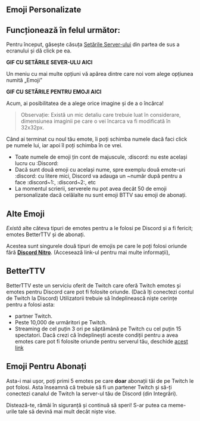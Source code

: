 <!-- TITLE: Emojis -->
<!-- SUBTITLE: O imagine face cât o mie de cuvinte, deci de ce să nu ai propriile tale emojis? Din fericire, Discord include un mod foarte simplu și rapid de adăuga aproape orice image ca un emote personalizat! (Atât timp cât ai permisiunea „Administrează Emojis”) -->

## Emoji Personalizate

## **Funcționează în felul următor:**

Pentru început, găsește căsuța [Setările Server-ului](/server-settings) din partea de sus a ecranului și dă click pe ea.

**GIF CU SETĂRILE SEVER-ULU AICI**

Un meniu cu mai multe opțiuni vă apărea dintre care noi vom alege opțiunea numită „Emoji”

**GIF CU SETĂRILE PENTRU EMOJI AICI**

Acum, ai posibilitatea de a alege orice imagine și de a o încărca!

> Observație: Există un mic detaliu care trebuie luat în considerare, dimensiunea imaginii pe care o vei încarca va fi modificată în 32x32px.  

Când ai terminat cu noul tău emote, îi poți schimba numele dacă faci click pe numele lui, iar apoi îl poți schimba în ce vrei.

- Toate numele de emoji țin cont de majuscule, :discord: nu este același lucru cu :Discord:
- Dacă sunt două emoji cu același nume, spre exemplu două emote-uri :discord: cu litere mici, Discord va adauga un ~număr după pentru a face :discord~1:, :discord~2:, etc
- La momentul scrierii, serverele nu pot avea decât 50 de emoji personalizate dacă celălalte nu sunt emoji BTTV sau emoji de abonați.

## Alte Emoji

*Există* alte câteva tipuri de emotes pentru a le folosi pe Discord și a fi fericit; emotes BetterTTV și de abonați.

Acestea sunt singurele două tipuri de emojis pe care le poți folosi oriunde fără [**Discord Nitro**](/nitro). (Accesează link-ul pentru mai multe informații),

## BetterTTV

BetterTTV este un serviciu oferit de Twitch care oferă Twitch emotes și emotes pentru Discord care pot fi folosite oriunde. (Dacă îți conectezi contul de Twitch la Discord) Utilizatorii trebuie să îndeplinească niște cerințe  pentru a folosi asta:

- partner Twitch.
- Peste 10,000 de urmăritori pe Twitch.
- Streaming de cel puțin 3 ori pe săptămână pe Twitch cu cel puțin 15 spectatori.
  Dacă crezi că îndeplinești aceste condiții pentru a avea emotes care pot fi folosite oriunde pentru serverul tău, deschide [acest link](https://manage.betterttv.net/)

## Emoji Pentru Abonați

Asta-i mai ușor, poți primi 5 emotes pe care **doar** abonații tăi de pe Twitch le pot folosi. Asta înseamnă că trebuie să fi un partener Twitch și să-ți conectezi canalul de Twitch la server-ul tău de Discord (din Integrări).

Distează-te, rămâi în siguranță și continuă să speri! S-ar putea ca meme-urile tale să devină mai mult decât niște vise.

